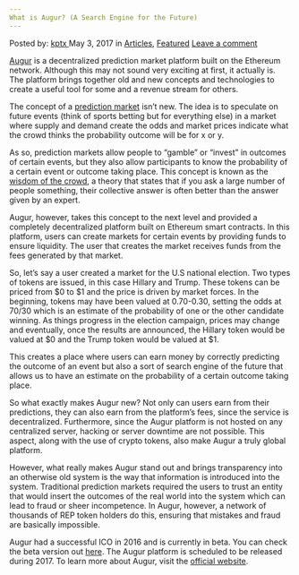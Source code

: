 ```yaml
---
What is Augur? (A Search Engine for the Future)
---
```

<article class="post-listing post-19604 post type-post status-publish format-standard has-post-thumbnail hentry category-articles category-deepdot-news tag-augur tag-engine tag-future tag-search">
    <div class="post-inner">
    <p class="post-meta">
    <span>Posted by: <a href="https://www.deepdotweb.com/author/kptx/" title="">kptx </a></span>
    <span>May 3, 2017</span>
    <span>in <a href="https://www.deepdotweb.com/category/articles/" rel="category tag">Articles</a>, <a href="https://www.deepdotweb.com/category/deepdot-news/" rel="category tag">Featured</a></span>
    <span><a href="https://www.deepdotweb.com/2017/05/03/augur-search-engine-future/#respond">Leave a comment</a></span>
    </p>
    <div class="clear"></div>
    <div class="entry">
    <p><a href="https://augur.net/">Augur</a> is a decentralized prediction market platform built on the Ethereum network. Although this may not sound very exciting at first, it actually is. The platform brings together old and new concepts and technologies to create a useful tool for some and a revenue stream for others.</p>
    <p>The concept of a <a href="https://en.wikipedia.org/wiki/Prediction_market">prediction market</a> isn’t new. The idea is to speculate on future events (think of sports betting but for everything else) in a market where supply and demand create the odds and market prices indicate what the crowd thinks the probability outcome will be for x or y.</p>
    <p>As so, prediction markets allow people to “gamble” or “invest” in outcomes of certain events, but they also allow participants to know the probability of a certain event or outcome taking place. This concept is known as the <a href="https://en.wikipedia.org/wiki/Wisdom_of_the_crowd">wisdom of the crowd</a>, a theory that states that if you ask a large number of people something, their collective answer is often better than the answer given by an expert.</p>
    <p>Augur, however, takes this concept to the next level and provided a completely decentralized platform built on Ethereum smart contracts. In this platform, users can create markets for certain events by providing funds to ensure liquidity. The user that creates the market receives funds from the fees generated by that market.</p>
    <p>So, let’s say a user created a market for the U.S national election. Two types of tokens are issued, in this case Hillary and Trump. These tokens can be priced from $0 to $1 and the price is driven by market forces. In the beginning, tokens may have been valued at 0.70-0.30, setting the odds at 70/30 which is an estimate of the probability of one or the other candidate winning. As things progress in the election campaign, prices may change and eventually, once the results are announced, the Hillary token would be valued at $0 and the Trump token would be valued at $1.</p>
    <p>This creates a place where users can earn money by correctly predicting the outcome of an event but also a sort of search engine of the future that allows us to have an estimate on the probability of a certain outcome taking place.</p>
    <p>So what exactly makes Augur new? Not only can users earn from their predictions, they can also earn from the platform’s fees, since the service is decentralized. Furthermore, since the Augur platform is not hosted on any centralized server, hacking or server downtime are not possible. This aspect, along with the use of crypto tokens, also make Augur a truly global platform.</p>
    <p>However, what really makes Augur stand out and brings transparency into an otherwise old system is the way that information is introduced into the system. Traditional prediction markets required the users to trust an entity that would insert the outcomes of the real world into the system which can lead to fraud or sheer incompetence. In Augur, however, a network of thousands of REP token holders do this, ensuring that mistakes and fraud are basically impossible.</p>
    <p>Augur had a successful ICO in 2016 and is currently in beta. You can check the beta version out <a href="https://app.augur.net">here</a>. The Augur platform is scheduled to be released during 2017. To learn more about Augur, visit the <a href="https://augur.net/">official website</a>.</p>
    </div>
    <span style="display:none"><a href="https://www.deepdotweb.com/tag/augur/" rel="tag">augur</a> <a href="https://www.deepdotweb.com/tag/engine/" rel="tag">engine</a> <a href="https://www.deepdotweb.com/tag/future/" rel="tag">future</a> <a href="https://www.deepdotweb.com/tag/search/" rel="tag">search</a></span> <span style="display:none" class="updated">2017-05-03</span>
    <div style="display:none" class="vcard author" itemprop="author" itemscope itemtype="http://schema.org/Person"><strong class="fn" itemprop="name"><a href="https://www.deepdotweb.com/author/kptx/" title="Posts by kptx" rel="author">kptx</a></strong></div>
    </div>
</article>

